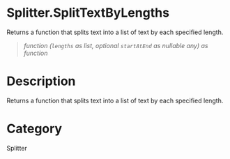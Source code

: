 ﻿# Splitter.SplitTextByLengths
Returns a function that splits text into a list of text by each specified length.
> _function (<code>lengths</code> as list, optional <code>startAtEnd</code> as nullable any) as function_
# Description 
Returns a function that splits text into a list of text by each specified length.

# Category 
Splitter
